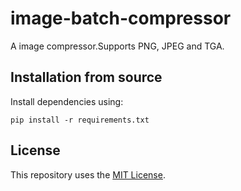 # image-batch-compressor
A image compressor.Supports PNG, JPEG and TGA.

## Installation from source

Install dependencies using:

```
pip install -r requirements.txt
```

## License
This repository uses the [MIT License](/LICENSE).